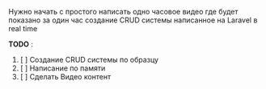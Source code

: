 Нужно начать с простого
написать одно часовое видео где будет показано за один час создание CRUD системы написанное на Laravel в real time

**TODO** : 
1. [ ] Создание CRUD системы по образцу
2. [ ] Написание по памяти
3. [ ] Сделать Видео контент